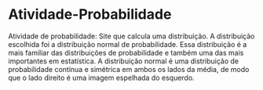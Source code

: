 # Atividade-Probabilidade
Atividade de probabilidade: Site que calcula uma distribuição.
A distribuição escolhida foi a distribuição normal de probabilidade. Essa distribuição é a mais familiar das distribuições de probabilidade e também uma das mais importantes em estatística. A distribuição normal é uma distribuição de probabilidade contínua e simétrica em ambos os lados da média, de modo que o lado direito é uma imagem espelhada do esquerdo.


